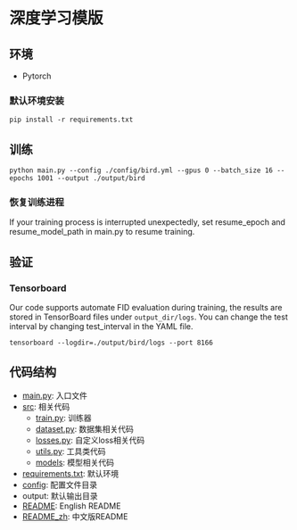 # 深度学习模版

## 环境
- Pytorch

### 默认环境安装
```shell script
pip install -r requirements.txt
```

## 训练
```shell script
python main.py --config ./config/bird.yml --gpus 0 --batch_size 16 --epochs 1001 --output ./output/bird
```

### 恢复训练进程
If your training process is interrupted unexpectedly, set resume_epoch and resume_model_path in main.py to resume training.


## 验证
### Tensorboard
Our code supports automate FID evaluation during training, the results are stored in TensorBoard files under `output_dir/logs`. You can change the test interval by changing test_interval in the YAML file.
 
 ```shell script
 tensorboard --logdir=./output/bird/logs --port 8166
```

## 代码结构
- [main.py](main.py): 入口文件
- [src](src): 相关代码
    - [train.py](src/train.py): 训练器
    - [dataset.py](src/dataset.py): 数据集相关代码
    - [losses.py](src/losses.py): 自定义loss相关代码
    - [utils.py](src/utils.py): 工具类代码
    - [models](src/models): 模型相关代码
- [requirements.txt](requirements.txt): 默认环境
- [config](configs): 配置文件目录
- output: 默认输出目录
- [README](README.md): English README
- [README_zh](README_zh.md): 中文版README